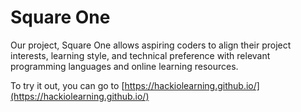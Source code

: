 # Square One

Our project, Square One allows aspiring coders to align their project interests, learning style, and technical preference with relevant programming languages and online learning resources.

To try it out, you can go to [https://hackiolearning.github.io/](https://hackiolearning.github.io/)

